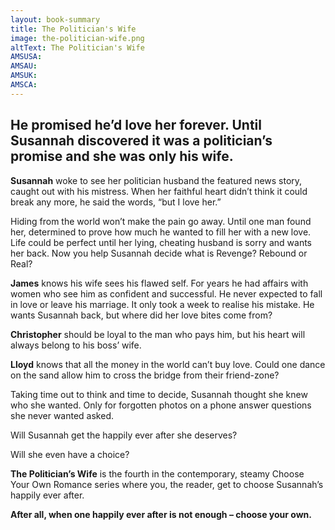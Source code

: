```yaml
---
layout: book-summary
title: The Politician's Wife
image: the-politician-wife.png
altText: The Politician's Wife
AMSUSA: 
AMSAU:
AMSUK:
AMSCA:
---
```


## He promised he’d love her forever. Until Susannah discovered it was a politician’s promise and she was only his wife.

**Susannah** woke to see her politician husband the featured news story, caught out with his mistress. When her faithful heart didn’t think it could break any more, he said the words, “but I love her.”

Hiding from the world won’t make the pain go away. Until one man found her, determined to prove how much he wanted to fill her with a new love. Life could be perfect until her lying, cheating husband is sorry and wants her back. Now you help Susannah decide what is Revenge? Rebound or Real?

**James** knows his wife sees his flawed self. For years he had affairs with women who see him as confident and successful. He never expected to fall in love or leave his marriage. It only took a week to realise his mistake. He wants Susannah back, but where did her love bites come from?

**Christopher** should be loyal to the man who pays him, but his heart will always belong to his boss’ wife. 

**Lloyd** knows that all the money in the world can’t buy love. Could one dance on the sand allow him to cross the bridge from their friend-zone?

Taking time out to think and time to decide, Susannah thought she knew who she wanted. Only for forgotten photos on a phone answer questions she never wanted asked.

Will Susannah get the happily ever after she deserves?

Will she even have a choice?

**The Politician’s Wife** is the fourth in the contemporary, steamy Choose Your Own Romance series where you, the reader, get to choose Susannah’s happily ever after.

**After all, when one happily ever after is not enough – choose your own.**